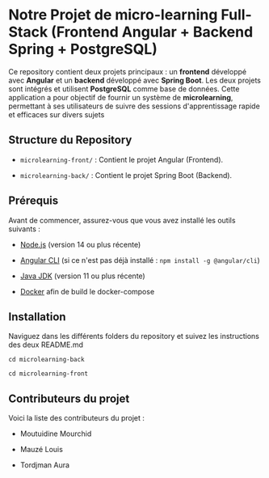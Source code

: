# Notre Projet de micro-learning Full-Stack (Frontend Angular + Backend Spring + PostgreSQL)



Ce repository contient deux projets principaux : un **frontend** développé avec **Angular** et un **backend** développé avec **Spring Boot**. Les deux projets sont intégrés et utilisent **PostgreSQL** comme base de données. Cette application a pour objectif de fournir un système de **microlearning**, permettant à ses utilisateurs de suivre des sessions d'apprentissage rapide et efficaces sur divers sujets



## Structure du Repository


-  `microlearning-front/`  : Contient le projet Angular (Frontend).

-  `microlearning-back/`  : Contient le projet Spring Boot (Backend).


## Prérequis



Avant de commencer, assurez-vous que vous avez installé les outils suivants :

-  [Node.js](https://nodejs.org/) (version 14 ou plus récente)

-  [Angular CLI](https://angular.dev/installation) (si ce n'est pas déjà installé :  `npm install -g @angular/cli`)

-  [Java JDK](https://adoptopenjdk.net/) (version 11 ou plus récente)

-  [Docker](https://www.docker.com/products/docker-desktop) afin de build le docker-compose


## Installation

Naviguez dans les différents folders du repository et suivez les instructions des deux README.md

```
cd microlearning-back
```

```
cd microlearning-front
```


## Contributeurs du projet


Voici la liste des contributeurs du projet :



- Moutuidine Mourchid

- Mauzé Louis

- Tordjman Aura